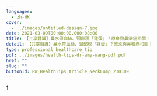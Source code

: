 ```yaml
---
languages:
  - zh-HK
cover:
  - ../images/untitled-design-7.jpg
date: 2021-03-09T00:00:00.000+08:00
title: 【共享醫識】鼻水帶血絲、頸部現「雞蛋」？原來與鼻咽癌相關！
detail: 【共享醫識】鼻水帶血絲、頸部現「雞蛋」？原來與鼻咽癌相關！
type: professional_healthcare_tip
pdf: ../images/health-tips-dr-amy-wang-pdf.pdf
href: ""
slug: ""
buttonId: RW_HealthTips_Article_NeckLump_210309
---
```

1﻿